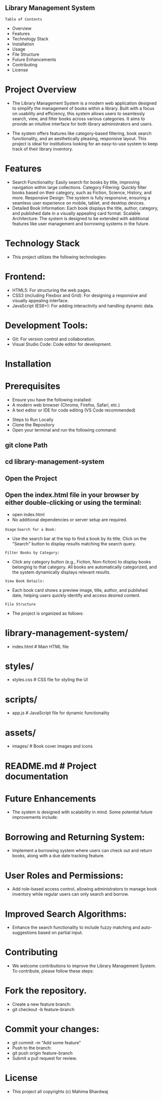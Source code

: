 ##                                           Library Management System
`Table of Contents`
- Overview
- Features
- Technology Stack
- Installation
- Usage
- File Structure
- Future Enhancements
- Contributing
- License
 # Project Overview
* The Library Management System is a modern web application designed to simplify the management of books within a library. Built with a focus on usability and efficiency, this system allows users to seamlessly search, view, and filter books across various categories. It aims to provide an intuitive interface for both library administrators and users.

* The system offers features like category-based filtering, book search functionality, and an aesthetically pleasing, responsive layout. This project is ideal for institutions looking for an easy-to-use system to keep track of their library inventory.

# Features
* Search Functionality: Easily search for books by title, improving navigation within large collections.
Category Filtering: Quickly filter books based on their category, such as Fiction, Science, History, and more.
Responsive Design: The system is fully responsive, ensuring a seamless user experience on mobile, tablet, and desktop devices.
* Detailed Book Information: Each book displays the title, author, category, and published date in a visually appealing card format.
Scalable Architecture: The system is designed to be extended with additional features like user management and borrowing systems in the future.
 # Technology Stack
* This project utilizes the following technologies:

 # Frontend:
- HTML5: For structuring the web pages.
- CSS3 (including Flexbox and Grid): For designing a responsive and visually appealing interface.
- JavaScript (ES6+): For adding interactivity and handling dynamic data.
 # Development Tools:
- Git: For version control and collaboration.
- Visual Studio Code: Code editor for development.
# Installation
# Prerequisites
- Ensure you have the following installed:
- A modern web browser (Chrome, Firefox, Safari, etc.)
- A text editor or IDE for code editing (VS Code recommended)
 * Steps to Run Locally
 * Clone the Repository
*  Open your terminal and run the following command:

## git clone Path
## cd library-management-system
## Open the Project
## Open the index.html file in your browser by either double-clicking or using the terminal:
- open index.html
- No additional dependencies or server setup are required.

`Usage`
`Search for a Book:`
- Use the search bar at the top to find a book by its title. Click on the "Search" button to display results    matching the search query.

`Filter Books by Category:`
- Click any category button (e.g., Fiction, Non-fiction) to display books belonging to that category. All books are automatically categorized, and the system dynamically displays relevant results.

`View Book Details:`
- Each book card shows a preview image, title, author, and published date, helping users quickly identify and access desired content.

`File Structure`
- The project is organized as follows:

# library-management-system/

 - index.html              # Main HTML file
 # styles/
 - styles.css          # CSS file for styling the UI
 # scripts/
  -  app.js              # JavaScript file for dynamic functionality
 # assets/
-    images/             # Book cover images and icons

 #  README.md               # Project documentation

# Future Enhancements
- The system is designed with scalability in mind. Some potential future improvements include:

 # Borrowing and Returning System:
- Implement a borrowing system where users can check out and return books, along with a due date tracking feature.

# User Roles and Permissions:
- Add role-based access control, allowing administrators to manage book inventory while regular users can only search and borrow.
 # Improved Search Algorithms:
- Enhance the search functionality to include fuzzy matching and auto-suggestions based on partial input.
 # Contributing
- We welcome contributions to improve the Library Management System. To contribute, please follow these steps:
# Fork the repository.
- Create a new feature branch:
- git checkout -b feature-branch
# Commit your changes:
- git commit -m "Add some feature"
- Push to the branch:
- git push origin feature-branch
- Submit a pull request for review.
# License
- This project all copyrights (c) Mahima Bhardwaj

